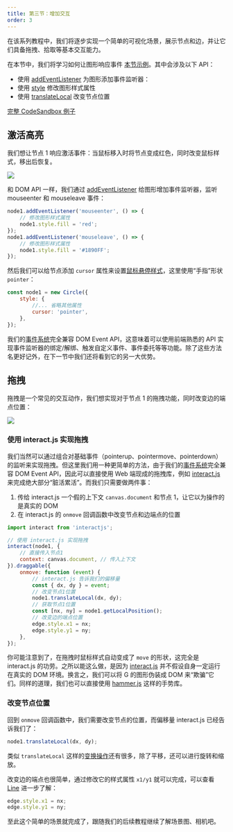 ```yaml
---
title: 第三节：增加交互
order: 3
---
```


在该系列教程中，我们将逐步实现一个简单的可视化场景，展示节点和边，并让它们具备拖拽、拾取等基本交互能力。

在本节中，我们将学习如何让图形响应事件 [本节示例](/zh/examples/guide#chapter2)。其中会涉及以下 API：

-   使用 [addEventListener](/zh/api/event#addeventlistener) 为图形添加事件监听器：
-   使用 [style](/zh/api/basic/display-object#绘图属性) 修改图形样式属性
-   使用 [translateLocal](/zh/api/basic/display-object#平移) 改变节点位置

[完整 CodeSandbox 例子](https://codesandbox.io/s/ru-men-jiao-cheng-qs3zn?file=/index.js)

## 激活高亮

我们想让节点 1 响应激活事件：当鼠标移入时将节点变成红色，同时改变鼠标样式，移出后恢复。

![](https://gw.alipayobjects.com/mdn/rms_6ae20b/afts/img/A*Xw7JTZTFqMgAAAAAAAAAAAAAARQnAQ)

和 DOM API 一样，我们通过 [addEventListener](/zh/api/event#addeventlistener) 给图形增加事件监听器，监听 mouseenter 和 mouseleave 事件：

```js
node1.addEventListener('mouseenter', () => {
    // 修改图形样式属性
    node1.style.fill = 'red';
});
node1.addEventListener('mouseleave', () => {
    // 修改图形样式属性
    node1.style.fill = '#1890FF';
});
```

然后我们可以给节点添加 `cursor` 属性来设置[鼠标悬停样式](/zh/api/basic/display-object#鼠标样式)，这里使用“手指”形状 `pointer`：

```js
const node1 = new Circle({
    style: {
        //... 省略其他属性
        cursor: 'pointer',
    },
});
```

我们的[事件系统](/zh/api/event)完全兼容 DOM Event API，这意味着可以使用前端熟悉的 API 实现事件监听器的绑定/解绑、触发自定义事件、事件委托等等功能。除了这些方法名更好记外，在下一节中我们还将看到它的另一大优势。

## 拖拽

拖拽是一个常见的交互动作，我们想实现对于节点 1 的拖拽功能，同时改变边的端点位置：

![](https://gw.alipayobjects.com/mdn/rms_6ae20b/afts/img/A*5irUQKZPTVoAAAAAAAAAAAAAARQnAQ)

### 使用 interact.js 实现拖拽

我们当然可以通过组合对基础事件（pointerup、pointermove、pointerdown）的监听来实现拖拽。但这里我们用一种更简单的方法，由于我们的[事件系统](/zh/api/event)完全兼容 DOM Event API，因此可以直接使用 Web 端现成的拖拽库，例如 [interact.js](https://interactjs.io/) 来完成绝大部分“脏活累活”。而我们只需要做两件事：

1. 传给 interact.js 一个假的上下文 `canvas.document` 和节点 1，让它以为操作的是真实的 DOM
2. 在 interact.js 的 `onmove` 回调函数中改变节点和边端点的位置

```js
import interact from 'interactjs';

// 使用 interact.js 实现拖拽
interact(node1, {
    // 直接传入节点1
    context: canvas.document, // 传入上下文
}).draggable({
    onmove: function (event) {
        // interact.js 告诉我们的偏移量
        const { dx, dy } = event;
        // 改变节点1位置
        node1.translateLocal(dx, dy);
        // 获取节点1位置
        const [nx, ny] = node1.getLocalPosition();
        // 改变边的端点位置
        edge.style.x1 = nx;
        edge.style.y1 = ny;
    },
});
```

你可能注意到了，在拖拽时鼠标样式自动变成了 `move` 的形状，这完全是 interact.js 的功劳。之所以能这么做，是因为 [interact.js](https://interactjs.io/) 并不假设自身一定运行在真实的 DOM 环境。换言之，我们可以将 G 的图形伪装成 DOM 来“欺骗”它们。同样的道理，我们也可以直接使用 [hammer.js](/zh/api/event#直接使用-hammerjs) 这样的手势库。

### 改变节点位置

回到 `onmove` 回调函数中，我们需要改变节点的位置，而偏移量 interact.js 已经告诉我们了：

```js
node1.translateLocal(dx, dy);
```

类似 `translateLocal` 这样的[变换操作](/zh/api/basic/display-object#变换操作)还有很多，除了平移，还可以进行旋转和缩放。

改变边的端点也很简单，通过修改它的样式属性 `x1/y1` 就可以完成，可以查看 [Line](/zh/api/basic/line) 进一步了解：

```js
edge.style.x1 = nx;
edge.style.y1 = ny;
```

至此这个简单的场景就完成了，跟随我们的后续教程继续了解场景图、相机吧。
